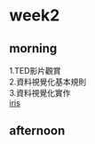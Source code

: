 # week2
## morning
1.TED影片觀賞<br />
2.資料視覺化基本規則<br />
3.資料視覺化實作<br />
[iris](https://yangkailing.github.io/example/week2/hw2.html)
## afternoon
